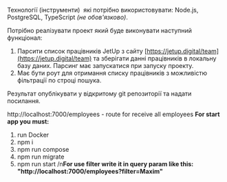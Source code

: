 Технології (інструменти)  які потрібно використовувати: Node.js, PostgreSQL, TypeScript _(не обов'язково)_.

Потрібно реалізувати проект який буде виконувати наступний функціонал:

1. Парсити список працівників JetUp з сайту [https://jetup.digital/team](https://jetup.digital/team) та зберігати данні працівників в локальну базу даних. Парсинг має запускатися при запуску проекту.
2. Має бути роут для отримання списку працівників з можливістю фільтрації по строці пошука.

Результат опублікувати у відкритому git репозиторії та надати посилання.

http://localhost:7000/employees - route for receive all employees
**For start app you must:** 
1. run Docker
2. npm i
3. npm run compose
4. npm run migrate
5. npm run start 
/n**For use filter write it in query param like this: "http://localhost:7000/employees?filter=Maxim"**
